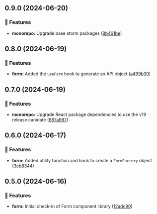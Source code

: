 ## 0.9.0 (2024-06-20)


### 🚀 Features

- **monorepo:** Upgrade base storm packages ([8b461be](https://github.com/storm-software/cyclone-ui/commit/8b461be))

## 0.8.0 (2024-06-19)


### 🚀 Features

- **form:** Added the `useForm` hook to generate an API object ([a499b30](https://github.com/storm-software/cyclone-ui/commit/a499b30))

## 0.7.0 (2024-06-19)

### 🚀 Features

- **monorepo:** Upgrade React package dependencies to use the v19 release
  canidate
  ([687a997](https://github.com/storm-software/cyclone-ui/commit/687a997))

## 0.6.0 (2024-06-17)

### 🚀 Features

- **form:** Added utility function and hook to create a `FormFactory` object
  ([3cb8344](https://github.com/storm-software/cyclone-ui/commit/3cb8344))

## 0.5.0 (2024-06-16)

### 🚀 Features

- **form:** Initial check-in of Form component library
  ([12adc90](https://github.com/storm-software/cyclone-ui/commit/12adc90))
